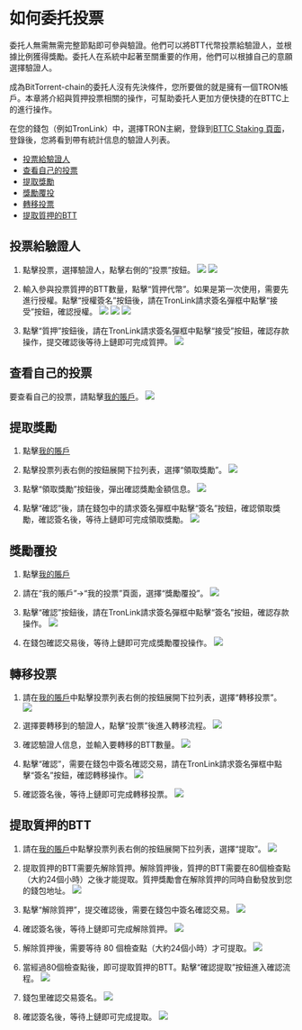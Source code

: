 # 如何委托投票

委托人無需無需完整節點即可參與驗證。他們可以將BTT代幣投票給驗證人，並根據比例獲得獎勵。委托人在系統中起著至關重要的作用，他們可以根據自己的意願選擇驗證人。

成為BitTorrent-chain的委托人沒有先決條件，您所要做的就是擁有一個TRON帳戶。本章將介紹與質押投票相關的操作，可幫助委托人更加方便快捷的在BTTC上的進行操作。

在您的錢包（例如TronLink）中，選擇TRON主網，登錄到[BTTC Staking 頁面](https://wallet.bt.io/staking)，登錄後，您將看到帶有統計信息的驗證人列表。

* [投票給驗證人](#投票給驗證人)
* [查看自己的投票](#查看自己的投票)
* [提取獎勵](#提取獎勵)
* [獎勵覆投](#獎勵覆投)
* [轉移投票](#轉移投票)
* [提取質押的BTT](#提取質押的btt)

 
## 投票給驗證人
1. 點擊投票，選擇驗證人，點擊右側的“投票”按鈕。
![](../../static/img/delegrate-1.jpeg) 
![](../../static/img/delegrate-2.png) 

2. 輸入參與投票質押的BTT數量，點擊“質押代幣”。如果是第一次使用，需要先進行授權。點擊“授權簽名”按鈕後，請在TronLink請求簽名彈框中點擊“接受”按鈕，確認授權。
![](../../static/img/delegrate-3.png) 
![](../../static/img/delegrate-4.png) 
![](../../static/img/delegrate-5.png) 

3. 點擊“質押”按鈕後，請在TronLink請求簽名彈框中點擊“接受”按鈕，確認存款操作，提交確認後等待上鏈即可完成質押。
![](../../static/img/delegrate-6.png) 


## 查看自己的投票

要查看自己的投票，請點擊[我的賬戶](https://wallet.bt.io/staking/myAccount)。
![](../../static/img/delegrate-7.png) 


## 提取獎勵
1. 點擊[我的賬戶](https://wallet.bt.io/staking/myAccount)
2. 點擊投票列表右側的按鈕展開下拉列表，選擇“領取獎勵”。
![](../../static/img/delegrate-8.png) 

3. 點擊“領取獎勵”按鈕後，彈出確認獎勵金額信息。
![](../../static/img/delegrate-9.png) 

4. 點擊“確認”後，請在錢包中的請求簽名彈框中點擊“簽名”按鈕，確認領取獎勵，確認簽名後，等待上鏈即可完成領取獎勵。
![](../../static/img/delegrate-10.png) 




## 獎勵覆投
1. 點擊[我的賬戶](https://wallet.bt.io/staking/myAccount)
2. 請在“我的賬戶”->“我的投票”頁面，選擇“獎勵覆投”。
![](../../static/img/delegrate-11.png) 


3. 點擊“確認”按鈕後，請在TronLink請求簽名彈框中點擊“簽名”按鈕，確認存款操作。
![](../../static/img/delegrate-12.png) 

4. 在錢包確認交易後，等待上鏈即可完成獎勵覆投操作。
![](../../static/img/delegrate-13.png) 

## 轉移投票

1. 請在[我的賬戶](https://wallet.bt.io/staking/myAccount)中點擊投票列表右側的按鈕展開下拉列表，選擇“轉移投票”。
![](../../static/img/delegrate-14.png) 


2. 選擇要轉移到的驗證人，點擊“投票”後進入轉移流程。
![](../../static/img/delegrate-15.png) 


3. 確認驗證人信息，並輸入要轉移的BTT數量。
![](../../static/img/delegrate-16.png) 


4. 點擊“確認”，需要在錢包中簽名確認交易，請在TronLink請求簽名彈框中點擊“簽名”按鈕，確認轉移操作。
![](../../static/img/delegrate-17.png) 

5. 確認簽名後，等待上鏈即可完成轉移投票。
![](../../static/img/delegrate-18.png) 


## 提取質押的BTT

1. 請在[我的賬戶](https://wallet.bt.io/staking/myAccount)中點擊投票列表右側的按鈕展開下拉列表，選擇“提取”。
![](../../static/img/delegrate-19.png) 


2. 提取質押的BTT需要先解除質押。解除質押後，質押的BTT需要在80個檢查點（大約24個小時）之後才能提取。質押獎勵會在解除質押的同時自動發放到您的錢包地址。
![](../../static/img/delegrate-20.png) 


3. 點擊“解除質押”，提交確認後，需要在錢包中簽名確認交易。
![](../../static/img/delegrate-21.png) 

4. 確認簽名後，等待上鏈即可完成解除質押。
![](../../static/img/delegrate-22.png) 

5. 解除質押後，需要等待 80 個檢查點（大約24個小時）才可提取。
![](../../static/img/delegrate-23.png) 

6. 當經過80個檢查點後，即可提取質押的BTT。點擊“確認提取”按鈕進入確認流程。
![](../../static/img/delegrate-24.png) 

7. 錢包里確認交易簽名。
![](../../static/img/delegrate-25.png) 


8. 確認簽名後，等待上鏈即可完成提取。
![](../../static/img/delegrate-26.png) 

